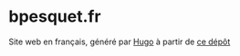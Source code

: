 # bpesquet.fr

Site web en français, généré par [Hugo](https://gohugo.io) à partir de [ce dépôt](https://github.com/bpesquet/website)
